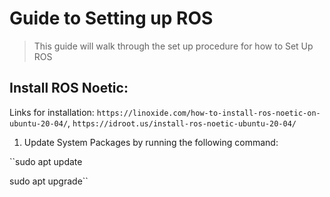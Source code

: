 # Guide to Setting up ROS
> This guide will walk through the set up procedure for how to Set Up ROS


## Install ROS Noetic:
Links for installation: `https://linoxide.com/how-to-install-ros-noetic-on-ubuntu-20-04/`, `https://idroot.us/install-ros-noetic-ubuntu-20-04/`

1. Update System Packages by running the following command:

``sudo apt update

sudo apt upgrade``
